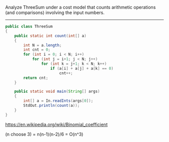 Analyze ThreeSum under a cost model that counts arithmetic operations (and
comparisons) involving the input numbers.

------------------------------

```java
public class ThreeSum
{
    public static int count(int[] a)
    {
        int N = a.length;
        int cnt = 0;
        for (int i = 0; i < N; i++)
            for (int j = i+1; j < N; j++)
                for (int k = j+1; k < N; k++)
                    if (a[i] + a[j] + a[k] == 0)
                        cnt++;
        return cnt;
    }

    public static void main(String[] args)
    {
        int[] a = In.readInts(args[0]);
        StdOut.println(count(a));
    }
}
```

https://en.wikipedia.org/wiki/Binomial_coefficient

(n choose 3) = n(n-1)(n-2)/6 = O(n^3)